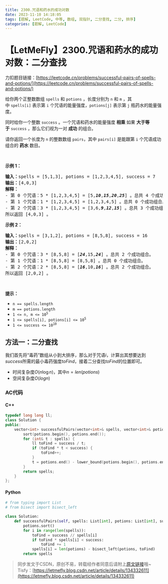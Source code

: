 ```yaml
---
title: 2300.咒语和药水的成功对数
date: 2023-11-10 14:18:05
tags: [题解, LeetCode, 中等, 数组, 双指针, 二分查找, 二分, 排序]
categories: [题解, LeetCode]
---
```


# 【LetMeFly】2300.咒语和药水的成功对数：二分查找

力扣题目链接：[https://leetcode.cn/problems/successful-pairs-of-spells-and-potions/](https://leetcode.cn/problems/successful-pairs-of-spells-and-potions/)

<p>给你两个正整数数组&nbsp;<code>spells</code> 和&nbsp;<code>potions</code>&nbsp;，长度分别为&nbsp;<code>n</code> 和&nbsp;<code>m</code>&nbsp;，其中&nbsp;<code>spells[i]</code>&nbsp;表示第&nbsp;<code>i</code>&nbsp;个咒语的能量强度，<code>potions[j]</code>&nbsp;表示第&nbsp;<code>j</code>&nbsp;瓶药水的能量强度。</p>

<p>同时给你一个整数&nbsp;<code>success</code>&nbsp;。一个咒语和药水的能量强度 <strong>相乘</strong> 如果&nbsp;<strong>大于等于</strong>&nbsp;<code>success</code>&nbsp;，那么它们视为一对&nbsp;<strong>成功</strong>&nbsp;的组合。</p>

<p>请你返回一个长度为 <code>n</code>&nbsp;的整数数组<em>&nbsp;</em><code>pairs</code>，其中<em>&nbsp;</em><code>pairs[i]</code>&nbsp;是能跟第 <code>i</code>&nbsp;个咒语成功组合的 <b>药水</b>&nbsp;数目。</p>

<p>&nbsp;</p>

<p><strong>示例 1：</strong></p>

<pre><b>输入：</b>spells = [5,1,3], potions = [1,2,3,4,5], success = 7
<b>输出：</b>[4,0,3]
<strong>解释：</strong>
- 第 0 个咒语：5 * [1,2,3,4,5] = [5,<em><strong>10</strong></em>,<em><strong>15</strong></em>,<em><strong>20</strong></em>,<em><strong>25</strong></em>] 。总共 4 个成功组合。
- 第 1 个咒语：1 * [1,2,3,4,5] = [1,2,3,4,5] 。总共 0 个成功组合。
- 第 2 个咒语：3 * [1,2,3,4,5] = [3,6,<em><strong>9</strong></em>,<em><strong>12</strong></em>,<em><strong>15</strong></em>] 。总共 3 个成功组合。
所以返回 [4,0,3] 。
</pre>

<p><strong>示例 2：</strong></p>

<pre><b>输入：</b>spells = [3,1,2], potions = [8,5,8], success = 16
<b>输出：</b>[2,0,2]
<strong>解释：</strong>
- 第 0 个咒语：3 * [8,5,8] = [<em><strong>24</strong></em>,15,<em><strong>24</strong></em>] 。总共 2 个成功组合。
- 第 1 个咒语：1 * [8,5,8] = [8,5,8] 。总共 0 个成功组合。
- 第 2 个咒语：2 * [8,5,8] = [<em><strong>16</strong></em>,10,<em><strong>16</strong></em>] 。总共 2 个成功组合。
所以返回 [2,0,2] 。
</pre>

<p>&nbsp;</p>

<p><strong>提示：</strong></p>

<ul>
	<li><code>n == spells.length</code></li>
	<li><code>m == potions.length</code></li>
	<li><code>1 &lt;= n, m &lt;= 10<sup>5</sup></code></li>
	<li><code>1 &lt;= spells[i], potions[i] &lt;= 10<sup>5</sup></code></li>
	<li><code>1 &lt;= success &lt;= 10<sup>10</sup></code></li>
</ul>


    
## 方法一：二分查找

我们首先将“毒药”数组从小到大排序，那么对于咒语$i$，计算出其想要达到$success$所需的最小毒药强度$toFind$，接着二分查找$toFind$的位置即可。

+ 时间复杂度$O(n\log n)$，其中$n=len(potions)$
+ 空间复杂度$O(log n)$

### AC代码

#### C++

```cpp
typedef long long ll;
class Solution {
public:
    vector<int> successfulPairs(vector<int>& spells, vector<int>& potions, ll success) {
        sort(potions.begin(), potions.end());
        for (int& t : spells) {
            ll toFind = success / t;
            if (toFind * t < success) {
                toFind++;
            }
            t = potions.end() - lower_bound(potions.begin(), potions.end(), toFind);
        }
        return spells;
    }
};
```

#### Python

```python
# from typing import List
# from bisect import bisect_left

class Solution:
    def successfulPairs(self, spells: List[int], potions: List[int], success: int) -> List[int]:
        potions.sort()
        for i in range(len(spells)):
            toFind = success // spells[i]
            if toFind * spells[i] < success:
                toFind += 1
            spells[i] = len(potions) - bisect_left(potions, toFind)
        return spells

```

> 同步发文于CSDN，原创不易，转载经作者同意后请附上[原文链接](https://blog.letmefly.xyz/2023/11/10/LeetCode%202300.%E5%92%92%E8%AF%AD%E5%92%8C%E8%8D%AF%E6%B0%B4%E7%9A%84%E6%88%90%E5%8A%9F%E5%AF%B9%E6%95%B0/)哦~
> Tisfy：[https://letmefly.blog.csdn.net/article/details/134332611](https://letmefly.blog.csdn.net/article/details/134332611)
